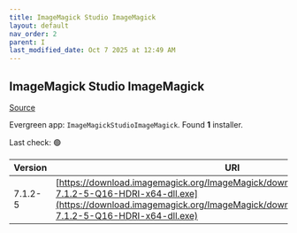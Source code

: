 ```yaml
---
title: ImageMagick Studio ImageMagick
layout: default
nav_order: 2
parent: I
last_modified_date: Oct 7 2025 at 12:49 AM
---
```


## ImageMagick Studio ImageMagick

[Source](https://imagemagick.org/)

Evergreen app: `ImageMagickStudioImageMagick`. Found **1** installer.

Last check: 🟢

| Version | URI                                                                                                                                                                                                                |
| ------- | ------------------------------------------------------------------------------------------------------------------------------------------------------------------------------------------------------------------ |
| 7.1.2-5 | [https://download.imagemagick.org/ImageMagick/download/binaries/ImageMagick-7.1.2-5-Q16-HDRI-x64-dll.exe](https://download.imagemagick.org/ImageMagick/download/binaries/ImageMagick-7.1.2-5-Q16-HDRI-x64-dll.exe) |
